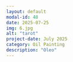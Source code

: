 ```yaml
---
layout: default
modal-id: 48
date: 2025-07-25
img: 6.jpg
alt: "tarot"
project-date: July 2025
category: Oil Painting
description: "Oleo"
---
```

